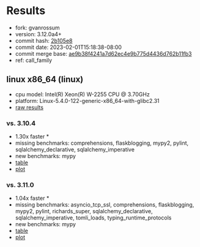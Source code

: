# Results

- fork: gvanrossum
- version: 3.12.0a4+
- commit hash: [2b105e8](https://github.com/gvanrossum/cpython/commit/2b105e8)
- commit date: 2023-02-01T15:18:38-08:00
- commit merge base: [ae9b38f4241a7d62ec4e9b775d4436d762b11fb3](https://github.com/gvanrossum/cpython/commit/ae9b38f4241a7d62ec4e9b775d4436d762b11fb3)
- ref: call_family

## linux x86_64 (linux)

- cpu model: Intel(R) Xeon(R) W-2255 CPU @ 3.70GHz
- platform: Linux-5.4.0-122-generic-x86_64-with-glibc2.31
- [raw results](bm-20230201-linux-x86_64-gvanrossum-call_family-3.12.0a4%2B-2b105e8.json)

### vs. 3.10.4

- 1.30x faster \*
- missing benchmarks: comprehensions, flaskblogging, mypy2, pylint, sqlalchemy_declarative, sqlalchemy_imperative
- new benchmarks: mypy
- [table](bm-20230201-linux-x86_64-gvanrossum-call_family-3.12.0a4%2B-2b105e8-vs-3.10.4.md)
- [plot](bm-20230201-linux-x86_64-gvanrossum-call_family-3.12.0a4%2B-2b105e8-vs-3.10.4.png)

### vs. 3.11.0

- 1.04x faster \*
- missing benchmarks: asyncio_tcp_ssl, comprehensions, flaskblogging, mypy2, pylint, richards_super, sqlalchemy_declarative, sqlalchemy_imperative, tomli_loads, typing_runtime_protocols
- new benchmarks: mypy
- [table](bm-20230201-linux-x86_64-gvanrossum-call_family-3.12.0a4%2B-2b105e8-vs-3.11.0.md)
- [plot](bm-20230201-linux-x86_64-gvanrossum-call_family-3.12.0a4%2B-2b105e8-vs-3.11.0.png)


